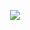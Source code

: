 <p align="center">
  <img src="https://acedev003-readme-stats.vercel.app/api?username=SDarkra1&show_icons=true&theme=tokyonight">
</p>
